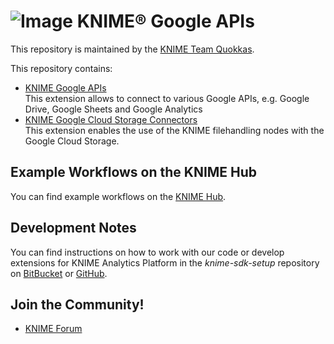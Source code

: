 # ![Image](https://www.knime.com/files/knime_logo_github_40x40_4layers.png) KNIME® Google APIs

This repository is maintained by the [KNIME Team Quokkas](mailto:scrum-bd-esi@knime.com).

This repository contains:

* [KNIME Google APIs](https://hub.knime.com/knime/extensions/org.knime.features.google.api/latest)  
This extension allows to connect to various Google APIs, e.g. Google Drive, Google Sheets and Google Analytics
* [KNIME Google Cloud Storage Connectors](https://hub.knime.com/knime/extensions/org.knime.features.cloud.google/latest)  
This extension enables the use of the KNIME filehandling nodes with the Google Cloud Storage.



## Example Workflows on the KNIME Hub

You can find example workflows on the [KNIME Hub](https://hub.knime.com/search?q=google&type=Workflow).

## Development Notes

You can find instructions on how to work with our code or develop extensions for
KNIME Analytics Platform in the _knime-sdk-setup_ repository
on [BitBucket](https://bitbucket.org/KNIME/knime-sdk-setup)
or [GitHub](http://github.com/knime/knime-sdk-setup).

## Join the Community!

* [KNIME Forum](https://forum.knime.com/)
